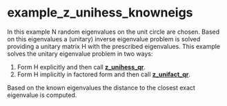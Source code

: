 # example_z_unihess_knowneigs #

In this example N random eigenvalues on the unit circle are chosen. Based on this eigenvalues a (unitary) inverse eigenvalue problem is solved providing a unitary matrix H with the prescribed eigenvalues. This example solves the unitary eigenvalue problem in two ways:
 1. Form H explicitly and then call [__z_unihess_qr__]().
 2. Form H implicitly in factored form and then call [__z_unifact_qr__]().

Based on the known eigenvalues the distance to the closest exact eigenvalue is computed.
